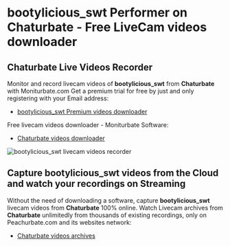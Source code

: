 # bootylicious_swt Performer on Chaturbate - Free LiveCam videos downloader

## Chaturbate Live Videos Recorder

Monitor and record livecam videos of **bootylicious_swt** from **Chaturbate** with Moniturbate.com
Get a premium trial for free by just and only registering with your Email address:
* [bootylicious_swt Premium videos downloader](https://moniturbate.com/request-demo-licence-key.html)

Free livecam videos downloader - Moniturbate Software:
* [Chaturbate videos downloader](https://moniturbate.com/moniturbate-download-software.html)

![bootylicious_swt livecam videos recorder](https://peachurnet.com/templates/moniturbate-software.png)


## Capture bootylicious_swt videos from the Cloud and watch your recordings on Streaming

Without the need of downloading a software, capture **bootylicious_swt** livecam videos from **Chaturbate** 100% online.
Watch Livecam archives from **Chaturbate** unlimitedly from thousands of existing recordings, only on Peachurbate.com and its websites network:
* [Chaturbate videos archives](https://peachurnet.com/)